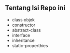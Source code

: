 ## Tentang Isi Repo ini
- class objek
- constructor
- abstract-class
- interface
- inheritance
- static-properthies